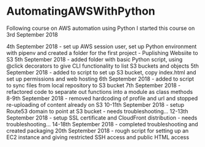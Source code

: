 # AutomatingAWSWithPython
Following course on AWS automation using Python
I started this course on 3rd September 2018

4th September 2018 - set up AWS session user, set up Python environment with pipenv and created a folder for the first project - Puplishing Websiite to S3
5th September 2018 - added folder with basic Python script, using @click decorators to give CLI functionality to list S3 buckets and objects
5th September 2018 - added to script to set up S3 bucket, copy index.html and set up permissions and web hosting
6th September 2018 - added to script to sync files from local repository to S3 bucket
7th September 2018 - refactored code to separate out functions into a module as class methods
8-9th September 2018 - removed hardcoding of profile and url and stopped re-uploading of content already on S3
10-11th September 2018 - setup Route53 domain to point at S3 bucket - needs troubleshooting...
12-13th September 2018 - setup SSL certificate and CloudFront distribution - needs troubleshooting...
14-18th September 2018 - completed troubleshooting and created packaging
20th September 2018 - rough script for setting up an EC2 instance and giving restricted SSH access and public HTML access